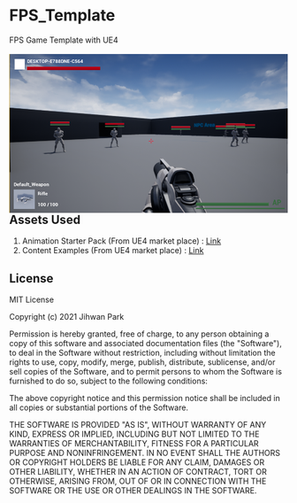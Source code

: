 # FPS_Template
 FPS Game Template with UE4
 <br><br> <img src="./Documents/Sample_Image.png"
     style="float: left; margin-right: 10px;"
     width = "600px"/>
 
 ## Assets Used
 1. Animation Starter Pack (From UE4 market place) : [Link](https://www.unrealengine.com/marketplace/en-US/product/animation-starter-pack)
 2. Content Examples (From UE4 market place) : [Link](https://www.unrealengine.com/marketplace/en-US/product/content-examples)
 
 ## License
 
 MIT License

Copyright (c) 2021 Jihwan Park

Permission is hereby granted, free of charge, to any person obtaining a copy
of this software and associated documentation files (the "Software"), to deal
in the Software without restriction, including without limitation the rights
to use, copy, modify, merge, publish, distribute, sublicense, and/or sell
copies of the Software, and to permit persons to whom the Software is
furnished to do so, subject to the following conditions:

The above copyright notice and this permission notice shall be included in all
copies or substantial portions of the Software.

THE SOFTWARE IS PROVIDED "AS IS", WITHOUT WARRANTY OF ANY KIND, EXPRESS OR
IMPLIED, INCLUDING BUT NOT LIMITED TO THE WARRANTIES OF MERCHANTABILITY,
FITNESS FOR A PARTICULAR PURPOSE AND NONINFRINGEMENT. IN NO EVENT SHALL THE
AUTHORS OR COPYRIGHT HOLDERS BE LIABLE FOR ANY CLAIM, DAMAGES OR OTHER
LIABILITY, WHETHER IN AN ACTION OF CONTRACT, TORT OR OTHERWISE, ARISING FROM,
OUT OF OR IN CONNECTION WITH THE SOFTWARE OR THE USE OR OTHER DEALINGS IN THE
SOFTWARE.

